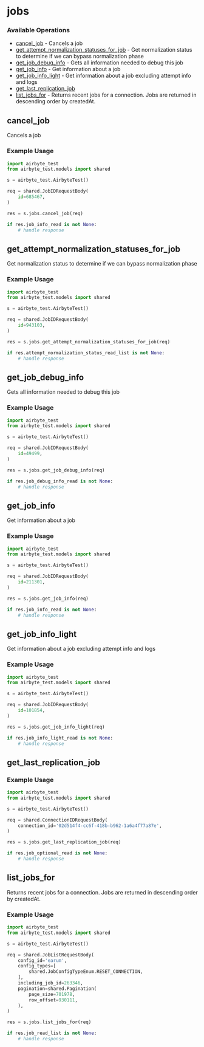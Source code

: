 # jobs

### Available Operations

* [cancel_job](#cancel_job) - Cancels a job
* [get_attempt_normalization_statuses_for_job](#get_attempt_normalization_statuses_for_job) - Get normalization status to determine if we can bypass normalization phase
* [get_job_debug_info](#get_job_debug_info) - Gets all information needed to debug this job
* [get_job_info](#get_job_info) - Get information about a job
* [get_job_info_light](#get_job_info_light) - Get information about a job excluding attempt info and logs
* [get_last_replication_job](#get_last_replication_job)
* [list_jobs_for](#list_jobs_for) - Returns recent jobs for a connection. Jobs are returned in descending order by createdAt.

## cancel_job

Cancels a job

### Example Usage

```python
import airbyte_test
from airbyte_test.models import shared

s = airbyte_test.AirbyteTest()

req = shared.JobIDRequestBody(
    id=685467,
)

res = s.jobs.cancel_job(req)

if res.job_info_read is not None:
    # handle response
```

## get_attempt_normalization_statuses_for_job

Get normalization status to determine if we can bypass normalization phase

### Example Usage

```python
import airbyte_test
from airbyte_test.models import shared

s = airbyte_test.AirbyteTest()

req = shared.JobIDRequestBody(
    id=943103,
)

res = s.jobs.get_attempt_normalization_statuses_for_job(req)

if res.attempt_normalization_status_read_list is not None:
    # handle response
```

## get_job_debug_info

Gets all information needed to debug this job

### Example Usage

```python
import airbyte_test
from airbyte_test.models import shared

s = airbyte_test.AirbyteTest()

req = shared.JobIDRequestBody(
    id=49499,
)

res = s.jobs.get_job_debug_info(req)

if res.job_debug_info_read is not None:
    # handle response
```

## get_job_info

Get information about a job

### Example Usage

```python
import airbyte_test
from airbyte_test.models import shared

s = airbyte_test.AirbyteTest()

req = shared.JobIDRequestBody(
    id=211301,
)

res = s.jobs.get_job_info(req)

if res.job_info_read is not None:
    # handle response
```

## get_job_info_light

Get information about a job excluding attempt info and logs

### Example Usage

```python
import airbyte_test
from airbyte_test.models import shared

s = airbyte_test.AirbyteTest()

req = shared.JobIDRequestBody(
    id=101854,
)

res = s.jobs.get_job_info_light(req)

if res.job_info_light_read is not None:
    # handle response
```

## get_last_replication_job

### Example Usage

```python
import airbyte_test
from airbyte_test.models import shared

s = airbyte_test.AirbyteTest()

req = shared.ConnectionIDRequestBody(
    connection_id='02d514f4-cc6f-418b-b962-1a6a4f77a87e',
)

res = s.jobs.get_last_replication_job(req)

if res.job_optional_read is not None:
    # handle response
```

## list_jobs_for

Returns recent jobs for a connection. Jobs are returned in descending order by createdAt.

### Example Usage

```python
import airbyte_test
from airbyte_test.models import shared

s = airbyte_test.AirbyteTest()

req = shared.JobListRequestBody(
    config_id='earum',
    config_types=[
        shared.JobConfigTypeEnum.RESET_CONNECTION,
    ],
    including_job_id=263346,
    pagination=shared.Pagination(
        page_size=701978,
        row_offset=930111,
    ),
)

res = s.jobs.list_jobs_for(req)

if res.job_read_list is not None:
    # handle response
```

